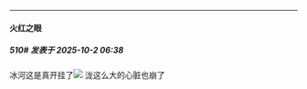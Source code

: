 ﻿
*****

####  火红之眼  
##### 510#       发表于 2025-10-2 06:38

冰河这是真开挂了<img src="https://static.stage1st.com/image/smiley/face2017/003.png" referrerpolicy="no-referrer">
泷这么大的心脏也崩了

